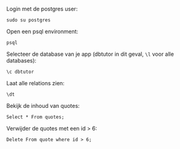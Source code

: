 Login met de postgres user:
```
sudo su postgres
```
Open een psql environment:
```
psql
```
Selecteer de database van je app (dbtutor in dit geval, ```\l``` voor alle databases):
```
\c dbtutor
```
Laat alle relations zien:
```
\dt
```
Bekijk de inhoud van quotes:
```
Select * From quotes;
```
Verwijder de quotes met een id > 6:
```
Delete From quote where id > 6;
```
